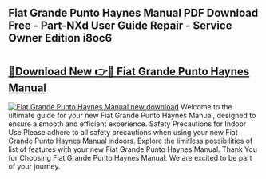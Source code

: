 ## Fiat Grande Punto Haynes Manual PDF Download Free - Part-NXd User Guide Repair - Service Owner Edition i8oc6

# <h2><a href="http://cf1487.oget.top/?id=Fiat+Grande+Punto+Haynes+Manual">🔗Download New 👉🔴 Fiat Grande Punto Haynes Manual</a></h2>

[![Fiat Grande Punto Haynes Manual new download](https://i.imgur.com/5g1atiW.png)](http://cf1487.oget.top/?id=Fiat+Grande+Punto+Haynes+Manual)
Welcome to the ultimate guide for your new Fiat Grande Punto Haynes Manual, designed to ensure a smooth and efficient experience. Safety Precautions for Indoor Use Please adhere to all safety precautions when using your new Fiat Grande Punto Haynes Manual indoors. Explore the limitless possibilities of list of features with your new Fiat Grande Punto Haynes Manual. Thank You for Choosing Fiat Grande Punto Haynes Manual. We are excited to be part of your journey.
